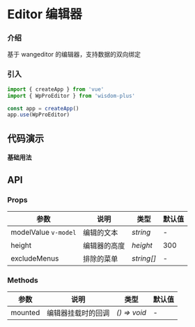 <!-- <script lang="ts" setup>
import E from 'wangeditor'
</script> -->

# Editor 编辑器

### 介绍

基于 wangeditor 的编辑器，支持数据的双向绑定

### 引入

```js
import { createApp } from 'vue'
import { WpProEditor } from 'wisdom-plus'

const app = createApp()
app.use(WpProEditor)
```

## 代码演示

#### 基础用法

<!-- :::demo
```vue
<template>
    <wp-pro-editor v-model="text" :editor="editor" />
</template>

<script lang="ts" setup>
import { ref } from 'vue'

const editor = E
const text = ref('')
</script>
```
::: -->

## API

### Props

| 参数      | 说明                                          | 类型                                                                  | 默认值                |
| --------- |---------------------------------------------|---------------------------------------------------------------------|--------------------|
| modelValue `v-model` | 编辑的文本       | _string_                                                      | -                  |
| height   | 编辑器的高度                  | _height_                                                            | 300                  |
| excludeMenus | 排除的菜单                                     | _string[]_                                                           | -                  |

### Methods

| 参数      | 说明                                        | 类型                                              | 默认值 |
| --------- |-------------------------------------------|-------------------------------------------------| ------ |
| mounted      | 编辑器挂载时的回调 | _() => void_                 | -     |